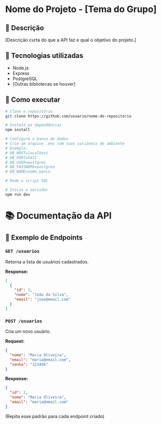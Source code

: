 # Nome do Projeto - [Tema do Grupo]

## 📝 Descrição
[Descrição curta do que a API faz e qual o objetivo do projeto.]

## 🚀 Tecnologias utilizadas
- Node.js
- Express
- PostgreSQL
- [Outras bibliotecas se houver]

## 🔧 Como executar
```bash
# Clone o repositório
git clone https://github.com/usuario/nome-do-repositorio

# Instale as dependências
npm install

# Configure o banco de dados
# Crie um arquivo .env com suas variáveis de ambiente
# Exemplo:
# DB_HOST=localhost
# DB_PORT=5432
# DB_USER=postgres
# DB_PASSWORD=postgres
# DB_NAME=nome_banco

# Rode o script SQL

# Inicie o servidor
npm run dev
```

# 📚 Documentação da API

## 🎯 Exemplo de Endpoints

### `GET /usuarios`
Retorna a lista de usuários cadastrados.

**Response:**
```json
[
  {
    "id": 1,
    "nome": "João da Silva",
    "email": "joao@email.com"
  }
]
```

### `POST /usuarios`
Cria um novo usuário.

**Request:**
```json
{
  "nome": "Maria Oliveira",
  "email": "maria@email.com",
  "senha": "123456"
}
```

**Response:**
```json
{
  "id": 2,
  "nome": "Maria Oliveira",
  "email": "maria@email.com"
}
```

(Repita esse padrão para cada endpoint criado)
